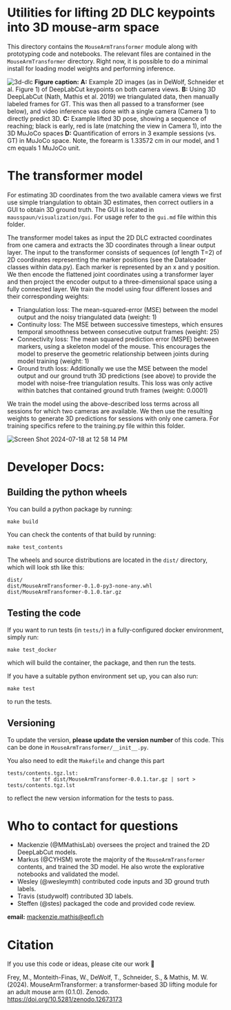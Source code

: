 # Utilities for lifting 2D DLC keypoints into 3D mouse-arm space

This directory contains the `MouseArmTransformer` module along with prototyping code and notebooks.
The relevant files are contained in the `MouseArmTransformer` directory. Right now, it is possible
to do a minimal install for loading model weights and performing inference.

![3d-dlc](https://github.com/AdaptiveMotorControlLab/MouseArmTransformer/assets/28102185/cce98f67-9ef8-48fb-b1c8-6cc34aafdd1f)
**Figure caption:**
**A:** Example 2D images (as in DeWolf, Schneider et al. Figure 1) of DeepLabCut keypoints on both camera views. 
**B:** Using 3D DeepLabCut (Nath, Mathis et al. 2019) we triangulated data, then manually labeled frames for GT. This was then all passed to a transformer (see below), and video inference was done with a single camera (Camera 1) to directly predict 3D.
**C:** Example lifted 3D pose, showing a sequence of reaching; black is early, red is late (matching the view in Camera 1), into the 3D MuJoCo spaces
**D:** Quantification of errors in 3 example sessions (vs. GT) in MuJoCo space. Note, the forearm is 1.33572 cm in our model, and 1 cm equals 1 MuJoCo unit.

# The transformer model

For estimating 3D coordinates from the two available camera views we first use simple triangulation to obtain 3D estimates, then correct outliers in a GUI to obtain 3D ground truth. The GUI is located in `mausspaun/visualization/gui`. For usage refer to the `gui.md` file within this folder. 

The transformer model takes as input the 2D DLC extracted coordinates from one camera and extracts the 3D coordinates through a linear output layer. 
The input to the transformer consists of sequences (of length T=2) of 2D coordinates representing the marker positions (see the Dataloader classes within data.py). Each marker is represented by an x and y position. We then encode the flattened joint coordinates using a transformer layer and then project the encoder output to a three-dimensional space using a fully connected layer. We train the model using four different losses and their corresponding weights:
- Triangulation loss: The mean-squared-error (MSE) between the model output and the noisy triangulated data (weight: 1)
- Continuity loss: The MSE between successive timesteps, which ensures temporal smoothness between consecutive output frames (weight: 25)
- Connectivity loss: The mean squared prediction error (MSPE) between markers, using a skeleton model of the mouse. This encourages the model to preserve the geometric relationship between joints during model training (weight: 1)
- Ground truth loss: Additionally we use the MSE between the model output and our ground truth 3D predictions  (see above) to provide the model with noise-free triangulation results. This loss was only active within batches that contained ground truth frames (weight: 0.0001)

We train the model using the above-described loss terms across all sessions for which two cameras are available. We then use the resulting weights to generate 3D predictions for sessions with only one camera. For training specifics refere to the training.py file within this folder.

![Screen Shot 2024-07-18 at 12 58 14 PM](https://github.com/user-attachments/assets/7ebfa345-d634-4f89-bd51-d592b24c6a3c)




# Developer Docs:

## Building the python wheels

You can build a python package by running:

```
make build
```

You can check the contents of that build by running:

```
make test_contents
```

The wheels and source distributions are located in the `dist/` directory, which will look
sth like this:

```
dist/                                           
dist/MouseArmTransformer-0.1.0-py3-none-any.whl 
dist/MouseArmTransformer-0.1.0.tar.gz           
```

## Testing the code

If you want to run tests (in `tests/`) in a fully-configured docker environment, simply run:

```
make test_docker
```

which will build the container, the package, and then run the tests.

If you have a suitable python environment set up, you can also run:

```
make test
```

to run the tests.

## Versioning

To update the version, **please update
the version number** of this code. This can be done in `MouseArmTransformer/__init__.py`. 

You also need to edit the `Makefile` and change this part

```
tests/contents.tgz.lst:                                                              
        tar tf dist/MouseArmTransformer-0.0.1.tar.gz | sort > tests/contents.tgz.lst 
```

to reflect the new version information for the tests to pass.

# Who to contact for questions

- Mackenzie (@MMathisLab) oversees the project and trained the 2D DeepLabCut models.
- Markus (@CYHSM) wrote the majority of the `MouseArmTransformer` contents, and trained the 3D model.
  He also wrote the explorative notebooks and validated the model.
- Wesley (@wesleymth) contributed code inputs and 3D ground truth labels.
- Travis (studywolf) contributed 3D labels.
- Steffen (@stes) packaged the code and provided code review.

**email:** mackenzie.mathis@epfl.ch


# Citation 

If you use this code or ideas, please cite our work 🤗

Frey, M., Monteith-Finas, W., DeWolf, T., Schneider, S., & Mathis, M. W. (2024). MouseArmTransformer: a transformer-based 3D lifting module for an adult mouse arm (0.1.0). Zenodo. https://doi.org/10.5281/zenodo.12673173
